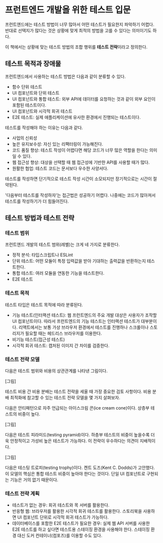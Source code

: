 # 프런트엔드 개발을 위한 테스트 입문

프런트엔드에는 테스트 방법이 너무 많아서 어떤 테스트가 필요한지 파악하기 어렵다. 반대로 선택지가 많다는 것은 상황에 맞게 최적의 방법을 고를 수 있다는 의미이기도 하다.

이 책에서는 상황에 맞는 테스트 방법의 조합 행위를 **테스트 전략**이라고 정의한다.

## 테스트 목적과 장애물

프런트엔드에서 사용하는 테스트 방법은 다음과 같이 분류할 수 있다.

- 함수 단위 테스트
- UI 컴포넌트와 단위 테스트
- UI 컴포넌트와 통합 테스트: 외부 API에 데이터를 요청하는 것과 같이 외부 요인이 포함된 테스트이다.
- UI 컴포넌트와 시각적 회귀 테스트
- E2E 테스트: 실제 애플리케이션에 유사한 환경에서 진행되는 테스트이다.

테스트를 작성해야 하는 이유는 다음과 같다.

- 사업의 신뢰성
- 높은 유지보수성: 자신 있는 리팩터링이 가능해진다.
- 코드 품질 향상: 테스트 작성이 어렵다면 해당 코드가 너무 많은 역할을 한다는 의미일 수 있다.
- 웹 접근성 향상: 대상을 선택할 때 웹 접근성에 기반한 API를 사용할 때가 많다.
- 원활한 협업: 테스트 코드는 문서보다 우수한 사양서다.

테스트를 작성하면 단기적으로 테스트 작성 시간이 소모되지만 장기적으로는 시간이 절약된다.

'다음부터 테스트를 작성하자'는 접근법은 성공하기 어렵다. 나중에는 코드가 많아져서 테스트를 작성하기가 더 힘들어진다.

## 테스트 방법과 테스트 전략

### 테스트 범위

프런트엔드 개발의 테스트 범위(레벨)는 크게 네 가지로 분류한다.

- 정적 분석: 타입스크립트나 ESLint
- 단위 테스트: 어떤 모듈이 특정 입력값을 받아 기대하는 출력값을 반환하는지 테스트한다.
- 통합 테스트: 여러 모듈을 연동한 기능을 테스트한다.
- E2E 테스트

### 테스트 목적

테스트 타입은 테스트 목적에 따라 분류된다.

- 기능 테스트(인터랙션 테스트): 웹 프런트엔드의 주요 개발 대상은 사용자가 조작할 UI 컴포넌트이다. 따라서 프런트엔드의 기능 테스트는 인터랙션 테스트가 대부분이다. 리액트에서는 보통 가상 브라우저 환경에서 테스트를 진행하나 스크롤이나 스토리지가 필요할 때는 헤드리스 브라우저를 이용한다.
- 비기능 테스트(접근성 테스트)
- 시각적 회귀 테스트: 캡처된 이미지 간 차이를 검증한다.

### 테스트 전략 모델

다음은 테스트 범위와 비용의 상관관계를 나타낸 그림이다.

[그림]

테스트 비용 간 비용 분배는 테스트 전략을 세울 때 가장 중요한 검토 사항이다. 비용 분배 최적화에 참고할 수 있는 테스트 전략 모델을 몇 가지 살펴보자.

다음은 안티패턴으로 자주 언급되는 아이스크림 콘(ice cream cone)이다. 상층부 테스트의 비중이 높다.

[그림]

다음은  테스트 피라미드(testing pyramid)이다. 하층부 테스트의 비중이 높을수록 더욱 안정적이고 가성비 높은 테스트가 가능하다. 이 전략이 우수하다는 의견이 지배적이다.

[그림]

다음은 테스팅 트로피(testing trophy)이다. 켄트 도즈(Kent C. Dodds)가 고안했다. 이 모델의 핵심은 통합 테스트 비중이 높아야 한다는 것이다. 단일 UI 컴포넌트로 구현되는 기능은 거의 없기 때문이다.

### 테스트 전략 계획

- 테스트가 없는 경우: 회귀 테스트와 목 서버를 활용한다.
- 반응형 웹: 브라우저를 활용한 시각적 회귀 테스트를 활용한다. 스토리북을 사용하면 UI 컴포넌트 단위로 시각적 회귀 테스트가 가능하다.
- 데이터베이스를 포함한 E2E 테스트가 필요한 경우: 실제 웹 API 서버를 사용한 E2E 테스트를 하고 싶다면 테스트용 스테이징 환경을 사용해야 한다. 스테이징 환경 대신 도커 컨테이너(컴포즈)를 이용할 수도 있다.